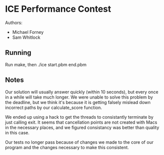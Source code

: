 ICE Performance Contest
=======================
Authors:

* Michael Forney
* Sam Whitlock

Running
-------
Run make, then ./ice start.pbm end.pbm

Notes
-----
Our solution will usually answer quickly (within 10 seconds), but every once
in a while will take much longer. We were unable to solve this problem by the
deadline, but we think it's because it is getting falsely mislead down
incorrect paths by our calculate\_score function.

We ended up using a hack to get the threads to consistantly terminate by just
calling exit. It seems that cancellation points are not created with Macs in
the necessary places, and we figured consistancy was better than quality in
this case.

Our tests no longer pass because of changes we made to the core of our program
and the changes necessary to make this consistent.


